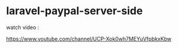 # laravel-paypal-server-side

watch video :

https://www.youtube.com/channel/UCP-Xok0wh7MEYuVfpbkxKbw

